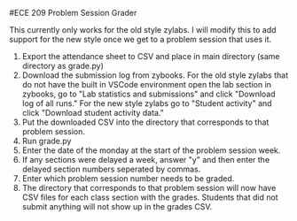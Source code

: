 #ECE 209 Problem Session Grader

This currently only works for the old style zylabs. I will modify this to add support for the new style once we get to a problem session that uses it.

1. Export the attendance sheet to CSV and place in main directory (same directory as grade.py)
2. Download the submission log from zybooks. For the old style zylabs that do not have the built in VSCode environment
open the lab section in zybooks, go to "Lab statistics and submissions" and click "Download log of all runs." For
the new style zylabs go to "Student activity" and click "Download student activity data."
3. Put the downloaded CSV into the directory that corresponds to that problem session.
4. Run grade.py
5. Enter the date of the monday at the start of the problem session week.
6. If any sections were delayed a week, answer "y" and then enter the delayed section numbers seperated by commas.
7. Enter which problem session number needs to be graded.
8. The directory that corresponds to that problem session will now have CSV files for each class section with the grades.
Students that did not submit anything will not show up in the grades CSV.